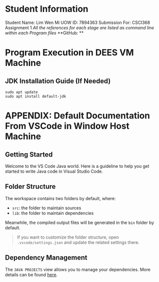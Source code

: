 # Student Information
Student Name: Lim Wen Mi
UOW ID: 7894363
Submission For: CSCI368 Assignment 1
*All the references for each stage are listed as command line within each Program files*
**GitHub: **

# Program Execution in DEES VM Machine
## JDK Installation Guide (If Needed)
```
sudo apt update
sudo apt install default-jdk
```

# APPENDIX: Default Documentation From VSCode in Window Host Machine
## Getting Started

Welcome to the VS Code Java world. Here is a guideline to help you get started to write Java code in Visual Studio Code.

## Folder Structure

The workspace contains two folders by default, where:

- `src`: the folder to maintain sources
- `lib`: the folder to maintain dependencies

Meanwhile, the compiled output files will be generated in the `bin` folder by default.

> If you want to customize the folder structure, open `.vscode/settings.json` and update the related settings there.

## Dependency Management

The `JAVA PROJECTS` view allows you to manage your dependencies. More details can be found [here](https://github.com/microsoft/vscode-java-dependency#manage-dependencies).